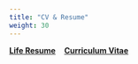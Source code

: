 ```yaml
---
title: "CV & Resume"
weight: 30
---
```


**[Life Resume](home/lr_minutti_eng.pdf)**&nbsp;&nbsp;&nbsp;&nbsp;**[Curriculum Vitae](home/cv_minutti_eng.pdf)**